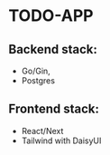 # TODO-APP

## Backend stack:

- Go/Gin,
- Postgres

## Frontend stack:
- React/Next
- Tailwind with DaisyUI
